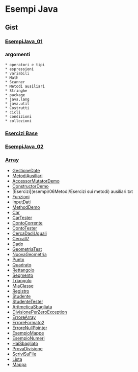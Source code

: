 # Esempi Java

## Gist

### [EsempiJava_01](https://gist.github.com/maboglia/c9a5959d663b1e3cdf5f89a152cfe6e3)

### argomenti

    * operatori e tipi
    * espressioni
    * variabili
    * Math
    * Scanner
    * Metodi ausiliari
    * Stringhe
    * package 
    * java.lang
    * java.util
    * Costrutti
    * cicli
    * condizioni
    * collezioni

### [Esercizi Base](https://gist.github.com/maboglia/7b7c704a316b56405f4b5d89935d115e)
### [EsempiJava_02](https://gist.github.com/maboglia/fb505ccbfd10186ea092b3d5349045d5)
### [Array](https://gist.github.com/maboglia/112d52611f8fa02c1772e0b48405fc72)

* [GestioneDate](esempi/06Date/GestioneDate.java)
* [MetodiAusiliari](esempi/06Metodi/_02MetodiAusiliari.java)
* [AccessorMutatorDemo](esempi/06Metodi/AccessorMutatorDemo.java)
* [ConstructorDemo](esempi/06Metodi/ConstructorDemo.java)
* [Esercizi](esempi/06Metodi/Esercizi sui metodi) ausiliari.txt
* [Funzioni](esempi/06Metodi/Funzioni.java)
* [InputDati](esempi/06Metodi/InputDati.java)
* [MethodDemo](esempi/06Metodi/MethodDemo.java)
* [Car](esempi/07OOP1/Car.java)
* [CarTester](esempi/07OOP1/CarTester.java)
* [ContoCorrente](esempi/07OOP1/ContoCorrente.java)
* [ContoTester](esempi/07OOP1/ContoTester.java)
* [CercaDadiUguali](esempi/07OOP1/CercaDadiUguali.java)
* [CercaIl7](esempi/07OOP1/CercaIl7.java)
* [Dado](esempi/07OOP1/Dado.java)
* [GeometriaTest](esempi/07OOP1/geometria/GeometriaTest.java)
* [NuovaGeometria](esempi/07OOP1/geometria/NuovaGeometria.java)
* [Punto](esempi/07OOP1/geometria/Punto.java)
* [Quadrato](esempi/07OOP1/geometria/Quadrato.java)
* [Rettangolo](esempi/07OOP1/geometria/Rettangolo.java)
* [Segmento](esempi/07OOP1/geometria/Segmento.java)
* [Triangolo](esempi/07OOP1/geometria/Triangolo.java)
* [MiaClasse](esempi/07OOP1/MiaClasse.java)
* [Registro](esempi/07OOP1/Studenti/Registro.java)
* [Studente](esempi/07OOP1/Studenti/Studente.java)
* [StudenteTester](esempi/07OOP1/Studenti/StudenteTester.java)
* [AritmeticaSbagliata](esempi/08Eccezioni/AritmeticaSbagliata.java)
* [DivisionePerZeroException](esempi/08Eccezioni/DivisionePerZeroException.java)
* [ErroreArray](esempi/08Eccezioni/ErroreArray.java)
* [ErroreFormato2](esempi/08Eccezioni/ErroreFormato2.java)
* [ErroreNullPointer](esempi/08Eccezioni/ErroreNullPointer.java)
* [EsempioMappe](esempi/08Eccezioni/EsempioMappe.java)
* [EsempioNumeri](esempi/08Eccezioni/EsempioNumeri.java)
* [HaiSbagliato](esempi/08Eccezioni/HaiSbagliato.java)
* [ProvaDivisione](esempi/08Eccezioni/ProvaDivisione.java)
* [ScriviSuFile](esempi/08Eccezioni/ScriviSuFile.java)
* [Lista](esempi/09Collezioni/Lista.java)
* [Mappa](esempi/09Collezioni/Mappa.java)
